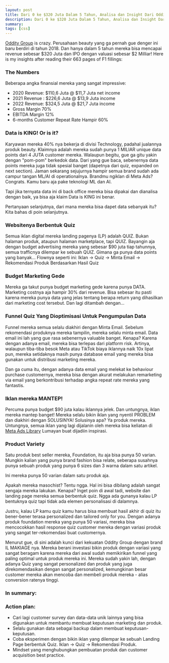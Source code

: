 ```yaml
---
layout: post
title: Dari 0 ke $320 Juta Dalam 5 Tahun, Analisa dan Insight Dari Oddity Group (IL MAKIAGE)
description: Dari 0 ke $320 Juta Dalam 5 Tahun, Analisa dan Insight Dari Oddity Group (IL MAKIAGE)
summary:
tags: [css]
---
```

[Oddity Group](https://oddity.com/) is crazy. Perusahaan beauty yang ga pernah gue denger ini baru berdiri di tahun 2018. Dan hanya dalam 5 tahun mereka bisa mencapai revenue sebesar $320 Juta dan IPO dengan valuasi sebesar $2 Milliar! Here is my insights after reading their 663 pages of F1 fillings:

### The Numbers 
Beberapa angka finansial mereka yang sangat impressive:
- 2020 Revenue: $110,6 Juta @ $11,7 Juta net income
- 2021 Revenue : $226,6 Juta @ $13,9 Juta income
- 2022 Revenue: $324,5 Juta @ $21,7 Juta income
- Gross Margin 70%
- EBITDA Margin 12%
- 6-months Customer Repeat Rate Hampir 60%

### Data is KING! Or is it? 
Karyawan mereka 40% nya bekerja di divisi Technology, padahal jualannya produk beauty. Klaimnya adalah mereka sudah punya 1 MILIAR unique data points dari 4 JUTA customer mereka. Walaupun begitu, gue ga gitu yakin dengan "pom-pom" berkedok data. Dari yang gue baca, sebenernya data points mereka juga tidak spesial banget (dapetnya dari quiz, expanded on next section). Jaman sekarang sejujurnya hampir semua brand sudah ada campur tangan ML/AI di operationalnya. Brandmu ngiklan di Meta Ads? Congrats. Kamu baru aja pake teknologi ML dan AI. 

Tapi jika ternyata data ini di back office mereka bisa dipakai dan dianalisa dengan baik, ya bisa aja klaim Data is KING ini benar.

Pertanyaan selanjutnya, dari mana mereka bisa dapet data sebanyak itu? Kita bahas di poin selanjutnya.

### Websitenya Berbentuk Quiz
Semua iklan digital mereka landing pagenya (LP) adalah QUIZ. Bukan halaman produk, ataupun halaman marketplace, tapi QUIZ. Bayangin aja dengan budget advertising mereka yang sebesar $90 juta tiap tahunnya, semua trafficnya dilempar ke sebuah QUIZ. Gimana ga punya data points yang banyak... Flownya seperti ini: Iklan → Quiz → Minta Email → Rekomendasi Produk Berdasarkan Hasil Quiz


### Budget Marketing Gede
Mereka ga takut punya budget marketing gede karena punya DATA. Marketing costnya aja hampir 30% dari revenue. Bisa sebesar itu pasti karena mereka punya data yang jelas tentang berapa return yang dihasilkan dari marketing cost tersebut. Dan lagi ditambah dengan...

### Funnel Quiz Yang Dioptimisasi Untuk Pengumpulan Data
Funnel mereka semua selalu diakhiri dengan Minta Email. Sebelum rekomendasi produknya mereka tampilin, mereka selalu minta email. Data email ini lah yang gue rasa sebenernya valuable banget. Kenapa? Karena dengan adanya email, mereka bisa terlepas dari platform risk. Artinya, walaupun tiba-tiba besok Meta atau TikTok biaya iklannya naik 10x lipat pun, mereka setidaknya masih punya database email yang mereka bisa gunakan untuk distribusi marketing mereka. 

Dan ga cuma itu, dengan adanya data email yang melekat ke behaviour purchase customernya, mereka bisa dengan akurat melakukan remarketing via email yang berkontribusi terhadap angka repeat rate mereka yang fantastis.

### Iklan mereka MANTEP! 
Percuma punya budget $90 juta kalau iklannya jelek. Dan untungnya, iklan mereka mantep banget! Mereka selalu bikin iklan yang nyentil PROBLEM dan diakhiri dengan SOLUSINYA! Solusinya apa? Ya produk mereka. Untungnya, semua iklan yang lagi dijalanin oleh mereka bisa keliatan di [Meta Ads Library](https://www.facebook.com/ads/library/?active_status=all&ad_type=all&country=ALL&view_all_page_id=1270817949729510&sort_data[direction]=desc&sort_data[mode]=relevancy_monthly_grouped&search_type=page&media_type=all) Lumayan buat dijadiin inspirasi.

### Product Variety 
Satu produk best seller mereka, Foundation, itu aja bisa punya 50 varian. Mungkin kalian yang punya brand fashion bisa relate, seberapa susahnya punya sebuah produk yang punya 6 sizes dan 3 warna dalam satu artikel.

Ini mereka punya 50 varian dalam satu produk aja. 

Apakah mereka masochist? Tentu ngga. Hal ini bisa dibilang adalah sangat sengaja mereka lakukan. Kenapa? Inget poin di awal tadi, website dan landing page mereka semua berbentuk quiz. Ngga ada gunanya kalau LP bentuknya quiz tapi tidak ada elemen personalisasi di dalamnya. 

Justru, kalau LP kamu quiz kamu harus bisa membuat hasil akhir di quiz itu bener-bener terasa personalized dan tailored only for you. Dengan adanya produk foundation mereka yang punya 50 variasi, mereka bisa mencocokkan hasil response quiz customer mereka dengan variasi produk yang sangat ter-rekomendasi buat customernya. 

Menurut gue, di sini adalah kunci dari kekuatan Oddity Group dengan brand IL MAKIAGE nya. Mereka berani investasi bikin produk dengan variasi yang sangat beragam karena mereka dari awal sudah memikirikan funnel yang paling optimal untuk produk mereka ini. Mereka sudah yakin lah, dengan adanya Quiz yang sangat personalized dan produk yang juga direkomendasikan dengan sangat personalized, kemungkinan besar customer mereka akan mencoba dan membeli produk mereka - alias conversion ratenya tinggi. 

### In summary: 



### Action plan:
   - Cari lagi customer survey dan data-data unik lainnya yang bisa digunakan untuk membantu membuat keputusan marketing dan produk.
   - Selalu gunakan data sebagai backup dalam membuat keputusan-keputusan.
   - Coba eksperimen dengan bikin iklan yang dilempar ke sebuah Landing Page berbentuk Quiz. Iklan → Quiz → Rekomendasi Produk.
   - Mindset yang menghubungkan pembuatan produk dan customer acquisition best practice. 
